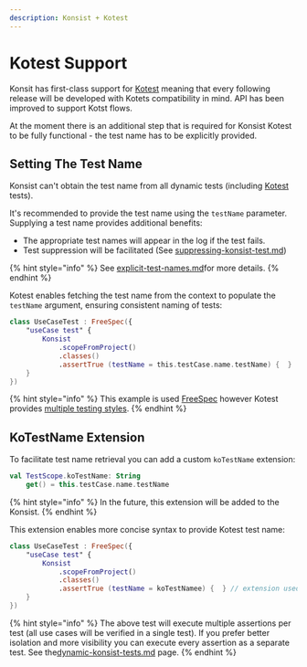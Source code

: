 ```yaml
---
description: Konsist + Kotest
---
```


# Kotest Support

Konsit has first-class support for [Kotest](https://kotest.io/) meaning that every following release will be developed with Kotets compatibility in mind. API has been improved to support Kotst flows.

At the moment there is an additional step that is required for Konsist Kotest to be fully functional - the test name has to be explicitly provided.

## Setting The Test Name

Konsist can't obtain the test name from all dynamic tests (including [Kotest](https://kotest.io/) tests).&#x20;

It's recommended to provide the test name using the `testName` parameter. Supplying a test name provides additional benefits:

* The appropriate test names will appear in the log if the test fails.
* Test suppression will be facilitated (See [suppressing-konsist-test.md](../../writing-tests/suppressing-konsist-test.md "mention"))

{% hint style="info" %}
See [explicit-test-names.md](explicit-test-names.md "mention")for more details.
{% endhint %}

Kotest enables fetching the test name from the context to populate the `testName` argument, ensuring consistent naming of tests:

```kotlin
class UseCaseTest : FreeSpec({
    "useCase test" {
        Konsist
            .scopeFromProject()
            .classes()
            .assertTrue (testName = this.testCase.name.testName) {  }
    }
})
```

{% hint style="info" %}
This example is used [FreeSpec](https://kotest.io/docs/framework/testing-styles.html#free-spec) however Kotest provides [multiple testing styles](https://kotest.io/docs/framework/testing-styles.html).
{% endhint %}

## KoTestName Extension

To facilitate test name retrieval you can add a custom `koTestName` extension:

```kotlin
val TestScope.koTestName: String
    get() = this.testCase.name.testName
```

{% hint style="info" %}
In the future, this extension will be added to the Konsist.
{% endhint %}

This extension enables more concise syntax to provide Kotest test name:

```kotlin
class UseCaseTest : FreeSpec({
    "useCase test" {
        Konsist
            .scopeFromProject()
            .classes()
            .assertTrue (testName = koTestNamee) {  } // extension used
    }
})
```

{% hint style="info" %}
The above test will execute multiple assertions per test (all use cases will be verified in a single test). If you prefer better isolation and more visibility you can execute every assertion as a separate test. See the[dynamic-konsist-tests.md](../../advanced/dynamic-konsist-tests.md "mention") page.&#x20;
{% endhint %}
